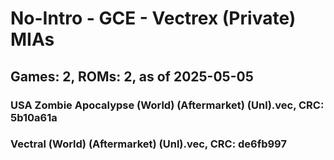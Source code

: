 # No-Intro - GCE - Vectrex (Private) MIAs
## Games: 2, ROMs: 2, as of 2025-05-05

### USA Zombie Apocalypse (World) (Aftermarket) (Unl).vec, CRC: 5b10a61a
### Vectral (World) (Aftermarket) (Unl).vec, CRC: de6fb997
